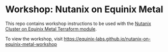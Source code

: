 # Workshop: Nutanix on Equinix Metal

<!---
Using this template in a new project? See CONTIBUTING.md for help.
--->

This repo contains workshop instructions to be used with the [Nutanix Cluster on Equinix Metal Terraform module](https://github.com/equinix-labs/terraform-equinix-metal-nutanix-cluster).

To view the workshop, visit <https://equinix-labs.github.io/nutanix-on-equinix-metal-workshop>
